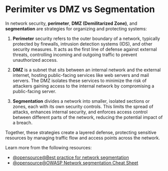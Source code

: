 # Perimiter vs DMZ vs Segmentation

In network security, **perimeter**, **DMZ (Demilitarized Zone)**, and **segmentation** are strategies for organizing and protecting systems:

1. **Perimeter** security refers to the outer boundary of a network, typically protected by firewalls, intrusion detection systems (IDS), and other security measures. It acts as the first line of defense against external threats, controlling incoming and outgoing traffic to prevent unauthorized access.

2. **DMZ** is a subnet that sits between an internal network and the external internet, hosting public-facing services like web servers and mail servers. The DMZ isolates these services to minimize the risk of attackers gaining access to the internal network by compromising a public-facing server.

3. **Segmentation** divides a network into smaller, isolated sections or zones, each with its own security controls. This limits the spread of attacks, enhances internal security, and enforces access control between different parts of the network, reducing the potential impact of a breach.

Together, these strategies create a layered defense, protecting sensitive resources by managing traffic flow and access points across the network.

Learn more from the following resources:

- [@opensource@Best practice for network segmentation](https://github.com/sergiomarotco/Network-segmentation-cheat-sheet)
- [@opensource@OWASP Network segmentation Cheat Sheet](https://github.com/OWASP/CheatSheetSeries/blob/master/cheatsheets/Network_Segmentation_Cheat_Sheet.md#network-segmentation-cheat-sheet)
